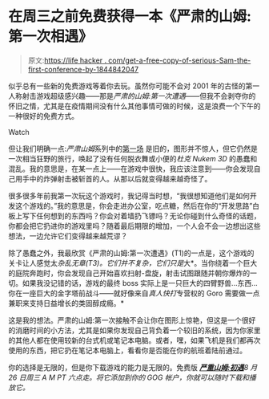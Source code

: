 # 在周三之前免费获得一本《严肃的山姆:第一次相遇》

> 原文:[https://life hacker . com/get-a-free-copy-of-serious-Sam-the-first-conference-by-1844842047](https://lifehacker.com/get-a-free-copy-of-serious-sam-the-first-encounter-by-1844842047)

似乎总有一些新的免费游戏等着你去玩。虽然你可能不会对 2001 年的古怪的第一人称射击游戏超级感兴趣——那是*严肃的山姆:第一次遭遇*——但我不会剥夺你的怀旧之情，尤其是在疫情期间没有什么其他事情可做的时候，这是浪费一个下午的一种很好的免费方式。

Watch

但让我们明确一点:*严肃山姆*系列中的[第一场](https://www.gog.com/game/serious_sam_the_first_encounter) 是旧的，图形并不惊人，但它仍然是一次相当狂野的旅行，唤起了没有任何脱衣舞或小便的*杜克 Nukem 3D* 的愚蠢和混乱。我的意思是，在某一点上——在游戏中很快，我应该注意到——你会发现自己用手中的炸弹射击被斩首的人。从那以后就变得越来越奇怪了。

很多很多年前我第一次玩这个游戏时，我记得当时想，“我很想知道他们是如何开发这个游戏的。”我的意思是，你会走进办公室，吃点糖，然后在你的“开发思路”白板上写下任何想到的东西吗？你会对着墙扔飞镖吗？无论你碰到什么奇怪的话题，你都会把它扔进你的游戏里吗？随着最后期限的增加，一个人会不会一边想出这些想法，一边允许它们变得越来越荒谬？

除了愚蠢之外，我最欣赏《严肃的山姆:第一次遭遇》(T1)的一点是，这个游戏的关卡让人感觉太*杂乱无章(T3)。它们并不复杂，它们只是*大*。当你绕着一个巨大的庭院奔跑时，你会发现自己开始喜欢扫射-盘旋，射击试图跟随并朝你爆炸的一切。如果我没记错的话，游戏的最终 boss 实际上是一只巨大的四臂野兽...东西...你在一座巨大的金字塔前战斗——就好像来自*真人快打*专营权的 Goro 需要做一点兼职来支持日益增长的类固醇成瘾。*

这是我的想法。严肃的山姆:第一次接触不会让你在图形上惊艳，但这是一个很好的消磨时间的小方法，尤其是如果你发现自己背负着一个较旧的系统，因为你家里的其他人都在使用较新的台式机或笔记本电脑。或者，嘿，如果飞机是我们都再次使用的东西，把它扔在笔记本电脑上，看看你是否能在你的航班着陆前通过。

你的选择是无限的，但是你下载游戏的能力是无限的。免费版 [***严重山姆:初遇***](https://www.gog.com/#giveaway)*8 月 26 日周三 A M PT 六点走。将它添加到你的 GOG 帐户，你就可以随时下载和播放它。*